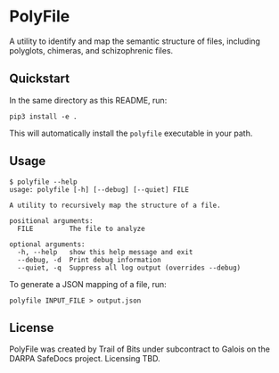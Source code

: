 # PolyFile
A utility to identify and map the semantic structure of files, including polyglots, chimeras, and schizophrenic files.

## Quickstart

In the same directory as this README, run:
```
pip3 install -e .
```

This will automatically install the `polyfile` executable in your path.

## Usage

```
$ polyfile --help
usage: polyfile [-h] [--debug] [--quiet] FILE

A utility to recursively map the structure of a file.

positional arguments:
  FILE         The file to analyze

optional arguments:
  -h, --help   show this help message and exit
  --debug, -d  Print debug information
  --quiet, -q  Suppress all log output (overrides --debug)
```

To generate a JSON mapping of a file, run:

```
polyfile INPUT_FILE > output.json
```

## License

PolyFile was created by Trail of Bits under subcontract to Galois on the DARPA SafeDocs project. Licensing TBD.